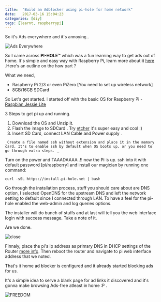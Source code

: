```yaml
---
title:  "Build an Adblocker using pi-hole for home network"
date:   2017-03-16 15:04:23
categories: [diy]
tags: [learnt, raspberrypi]
---
```


So it's Ads everywhere and it's annoying..

![Ads Everywhere](https://media.giphy.com/media/d2YZzTQvyoNYf9YI/giphy.gif)

So I came across  **PI-HOLE™** which was a fun learning way to get ads out of home. It's simple and easy way with Raspberry Pi, learn more about it [here](https://pi-hole.net/) .Here's an outline on the how part ?

What we need,
 - Raspberry Pi 2/3 or even PiZero [You need to set up wireless network]
 - 8GB/16GB SDCard 
 
So Let's get started. I started off with the basic OS for Raspberry Pi - [Raspbian Jessie Lite](https://www.raspberrypi.org/downloads/raspbian/)

3 Steps to get pi up and running. 
1. Download the OS and Unzip it.
2. Flash the image to SDCard . Try [etcher](https://etcher.io/) it's super easy and cool :) 
3. Insert SD Card, connect LAN Cable and Power supply . 

``` 
_Create a file named ssh without extension and place it in the memory card. It's to enable ssh by default when OS boots up. or you need to go through extra steps. _
```

Turn on the power and TAAADAAAA..!! now the Pi is up. ssh into it with default password [pi/raspberry] and install our magician by running one command:

```
curl -sSL https://install.pi-hole.net | bash

```

Go through the installation process, stuff you should care about are DNS option, I selected OpenDNS for the upstream DNS and left the network setting to default since I connected through LAN. To have a feel for the pi-hole enabled the web-admin and log queries options.

The installer will do bunch of stuffs and at last will tell you the web interface login with success message. Take a note of it. 

Are we done. 

![close](https://media.giphy.com/media/l2Je9zHYveK012EVi/giphy.gif)

Finnaly, place the pi's ip address as primary DNS in DHCP settings of the Router [more info](https://discourse.pi-hole.net/t/how-do-i-configure-my-devices-to-use-pi-hole-as-their-dns-server/245). Then reboot the router and navigate to pi web interface address that we noted.

That's it home ad blocker is configured and it already started blocking ads for us. 

It's a simple idea to serve a blank page for ad links it discovered and it's gonna make browsing Ads-free atleast in home :P . 


![FREEDOM](https://media.giphy.com/media/6901DbEbbm4o0/giphy.gif)
